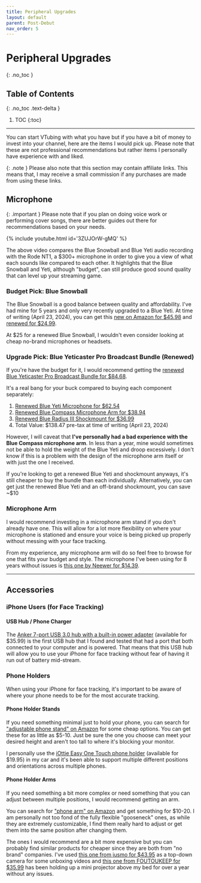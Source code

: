 ```yaml
---
title: Peripheral Upgrades
layout: default
parent: Post-Debut
nav_order: 5
---
```


# Peripheral Upgrades
{: .no_toc }

## Table of Contents
{: .no_toc .text-delta }

1. TOC
{:toc}

-----

You can start VTubing with what you have but if you have a bit of money to invest into your channel, here are the items I would pick up. Please note that these are not professional recommendations but rather items I personally have experience with and liked.

{: .note }
Please also note that this section may contain affiliate links. This means that, I may receive a small commission if any purchases are made from using these links.

## Microphone

{: .important }
Please note that if you plan on doing voice work or performing cover songs, there are better guides out there for recommendations based on your needs.

{% include youtube.html id='3ZUJOrW-gMQ' %}

The above video compares the Blue Snowball and Blue Yeti audio recording with the Rode NT1, a $300+ microphone in order to give you a view of what each sounds like compared to each other. It highlights that the Blue Snowball and Yeti, although "budget", can still produce good sound quality that can level up your streaming game.

### Budget Pick: Blue Snowball
The Blue Snowball is a good balance between quality and affordability. I've had mine for 5 years and only very recently upgraded to a Blue Yeti.
At time of writing (April 23, 2024), you can get this [new on Amazon for $45.98](https://amzn.to/3w2I6G3) and [renewed for $24.99](https://amzn.to/4dbahmD).

At $25 for a renewed Blue Snowball, I wouldn't even consider looking at cheap no-brand microphones or headsets.

### Upgrade Pick: Blue Yeticaster Pro Broadcast Bundle (Renewed)
If you're have the budget for it, I would recommend getting the [renewed Blue Yeticaster Pro Broadcast Bundle for $84.68](https://amzn.to/4aLL9BD).

It's a real bang for your buck compared to buying each component separately:
1. [Renewed Blue Yeti Microphone for $62.54](https://amzn.to/3QfaviS)
2. [Renewed Blue Compass Microphone Arm for $38.94](https://amzn.to/4aNfWOf)
3. [Renewed Blue Radius III Shockmount for $36.99](https://amzn.to/3vWWrDZ)
4. Total Value: $138.47 pre-tax at time of writing (April 23, 2024)

However, I will caveat that **I've personally had a bad experience with the Blue Compass microphone arm**. In less than a year, mine would sometimes not be able to hold the weight of the Blue Yeti and droop excessively. I don't know if this is a problem with the design of the microphone arm itself or with just the one I received.

If you're looking to get a renewed Blue Yeti and shockmount anyways, it's still cheaper to buy the bundle than each individually. Alternatively, you can get just the renewed Blue Yeti and an off-brand shockmount, you can save ~$10

### Microphone Arm
I would recommend investing in a microphone arm stand if you don't already have one. This will allow for a lot more flexibility on where your microphone is stationed and ensure your voice is being picked up properly without messing with your face tracking.

From my experience, any microphone arm will do so feel free to browse for one that fits your budget and style. The microphone I've been using for 8 years without issues is [this one by Neewer for $14.39](https://amzn.to/4b8Kaep).

-----

## Accessories

### iPhone Users (for Face Tracking)

#### USB Hub / Phone Charger
The [Anker 7-port USB 3.0 hub with a built-in power adapter](https://amzn.to/4aLsyW8) (available for $35.99) is the first USB hub that I found and tested that had a port that both connected to your computer and is powered. That means that this USB hub will allow you to use your iPhone for face tracking without fear of having it run out of battery mid-stream.

### Phone Holders
When using your iPhone for face tracking, it's important to be aware of where your phone needs to be for the most accurate tracking.

#### Phone Holder Stands
If you need something minimal just to hold your phone, you can search for ["adjustable phone stand" on Amazon](https://amzn.to/3wb1FMn) for some cheap options. You can get these for as little as $5-10. Just be sure the one you choose can meet your desired height and aren't too tall to where it's blocking your monitor.

I personally use the [iOttie Easy One Touch phone holder](https://amzn.to/3JTg3w9) (available for $19.95) in my car and it's been able to support multiple different positions and orientations across multiple phones.

#### Phone Holder Arms
If you need something a bit more complex or need something that you can adjust between multiple positions, I would recommend getting an arm.

You can search for ["phone arm" on Amazon](https://amzn.to/4b0z37k) and get something for $10-20. I am personally not too fond of the fully flexible "gooseneck" ones, as while they are extremely customizable, I find them really hard to adjust or get them into the same position after changing them.

The ones I would recommend are a bit more expensive but you can probably find similar products for cheaper since they are both from "no brand" companies. I've used [this one from jusmo for $43.95](https://amzn.to/4b7G8CV) as a top-down camera for some unboxing videos and [this one from FOUTOUKEEP for $35.99](https://amzn.to/4aOBqKK) has been holding up a mini projector above my bed for over a year without any issues.
